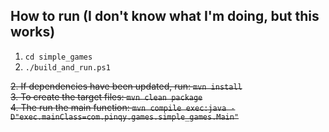 ## How to run (I don't know what I'm doing, but this works)

1. `cd simple_games`
2. `./build_and_run.ps1`

~~2. If dependencies have been updated, run: `mvn install`~~  
~~3. To create the target files: `mvn clean package`~~  
~~4. The run the main function: `mvn compile exec:java -D"exec.mainClass=com.pinqy.games.simple_games.Main"`~~